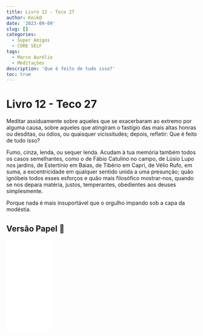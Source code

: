 ```yaml
---
title: Livro 12 - Teco 27
author: Keik@
date: '2023-09-09'
slug: []
categories:
  - Super Amigos
  - CORE SELF
tags:
  - Marco Aurélio
  - Meditações
description: 'Que é feito de tudo isso?'
toc: true
---
```


# Livro 12 - Teco 27

Meditar assiduamente sobre aqueles que se exacerbaram ao extremo por alguma causa, sobre aqueles que atingiram o fastígio das mais altas honras ou desditas, ou ódios, ou quaisquer vicissitudes; depois, refletir: Que é feito de tudo isso? 

Fumo, cinza, lenda, ou sequer lenda. Acudam à tua memória também todos os casos semelhantes, como o de Fábio Catulino no campo, de Lúsio Lupo nos jardins, de Estertínio em Baias, de Tibério em Capri, de Vélio Rufo, em suma, a excentricidade em qualquer sentido unida a uma presunção; quão ignóbeis todos esses esforços e quão mais filosófico mostrar-nos, quando se nos depara matéria, justos, temperantes, obedientes aos deuses simplesmente. 

Porque nada é mais insuportável que o orgulho impando sob a capa da modéstia.



## Versão Papel :book:
<iframe style="width:120px;height:240px;" marginwidth="0" marginheight="0" scrolling="no" frameborder="0" src="//ws-na.amazon-adsystem.com/widgets/q?ServiceVersion=20070822&OneJS=1&Operation=GetAdHtml&MarketPlace=BR&source=ss&ref=as_ss_li_til&ad_type=product_link&tracking_id=mundodekeika-20&language=pt_BR&marketplace=amazon&region=BR&placement=B092FVY4BB&asins=B092FVY4BB&linkId=37c5ec14221f61f811029aa88b520891&show_border=true&link_opens_in_new_window=true"></iframe>
